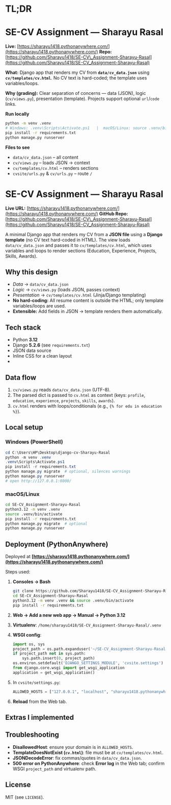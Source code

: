 
# TL;DR

# SE-CV Assignment — Sharayu Rasal

**Live:** [https://sharayu1418.pythonanywhere.com/](https://sharayu1418.pythonanywhere.com/)
**Repo:** [https://github.com/Sharayu1418/SE-CV\_Assignment-Sharayu-Rasal](https://github.com/Sharayu1418/SE-CV_Assignment-Sharayu-Rasal)

**What:** Django app that renders my CV from **`data/cv_data.json`** using **`cv/templates/cv.html`**. No CV text is hard-coded; the template uses variables/loops.

**Why (grading):** Clear separation of concerns — data (JSON), logic (`cv/views.py`), presentation (template). Projects support optional `url`/`code` links.

**Run locally**

```bash
python -m venv .venv
# Windows: .venv\Scripts\Activate.ps1   |  macOS/Linux: source .venv/bin/activate
pip install -r requirements.txt
python manage.py runserver
```

**Files to see**

* `data/cv_data.json` – all content
* `cv/views.py` – loads JSON → context
* `cv/templates/cv.html` – renders sections
* `cvsite/urls.py` & `cv/urls.py` – route `/`

# SE-CV Assignment — Sharayu Rasal

**Live URL:** [https://sharayu1418.pythonanywhere.com/](https://sharayu1418.pythonanywhere.com/)
**GitHub Repo:** [https://github.com/Sharayu1418/SE-CV\_Assignment-Sharayu-Rasal](https://github.com/Sharayu1418/SE-CV_Assignment-Sharayu-Rasal)

A minimal Django app that renders my CV from a **JSON file** using a **Django template** (no CV text hard-coded in HTML). The view loads `data/cv_data.json` and passes it to `cv/templates/cv.html`, which uses variables and loops to render sections (Education, Experience, Projects, Skills, Awards).

## Why this design 
  * *Data* → `data/cv_data.json`
  * *Logic* → `cv/views.py` (loads JSON, passes context)
  * *Presentation* → `cv/templates/cv.html` (Jinja/Django templating)
* **No hard-coding:** All resume content is outside the HTML; only template variables/loops are used.
* **Extensible:** Add fields in JSON → template renders them automatically.

## Tech stack
* Python **3.12**
* Django **5.2.6** (see `requirements.txt`)
* JSON data source
* Inline CSS for a clean layout
* 
## Data flow

1. `cv/views.py` reads `data/cv_data.json` (UTF-8).
2. The parsed dict is passed to `cv.html` as context (keys: `profile`, `education`, `experience`, `projects`, `skills`, `awards`).
3. `cv.html` renders with loops/conditionals (e.g., `{% for edu in education %}`).

## Local setup

### Windows (PowerShell)

```powershell
cd C:\Users\HP\Desktop\django-cv-Sharayu-Rasal
python -m venv .venv
.venv\Scripts\Activate.ps1
pip install -r requirements.txt
python manage.py migrate  # optional, silences warnings
python manage.py runserver
# open http://127.0.0.1:8000/
```

### macOS/Linux

```bash
cd SE-CV_Assignment-Sharayu-Rasal
python3.12 -m venv .venv
source .venv/bin/activate
pip install -r requirements.txt
python manage.py migrate  # optional
python manage.py runserver
```

## Deployment (PythonAnywhere)

Deployed at **[https://sharayu1418.pythonanywhere.com/](https://sharayu1418.pythonanywhere.com/)**

Steps used:

1. **Consoles → Bash**

   ```bash
   git clone https://github.com/Sharayu1418/SE-CV_Assignment-Sharayu-Rasal.git
   cd SE-CV_Assignment-Sharayu-Rasal
   python3.12 -m venv .venv && source .venv/bin/activate
   pip install -r requirements.txt
   ```
2. **Web → Add a new web app → Manual → Python 3.12**
3. **Virtualenv**: `/home/sharayu1418/SE-CV_Assignment-Sharayu-Rasal/.venv`
4. **WSGI config**:

   ```python
   import os, sys
   project_path = os.path.expanduser('~/SE-CV_Assignment-Sharayu-Rasal')
   if project_path not in sys.path:
       sys.path.insert(0, project_path)
   os.environ.setdefault('DJANGO_SETTINGS_MODULE', 'cvsite.settings')
   from django.core.wsgi import get_wsgi_application
   application = get_wsgi_application()
   ```
5. In `cvsite/settings.py`:

   ```python
   ALLOWED_HOSTS = ["127.0.0.1", "localhost", "sharayu1418.pythonanywhere.com"]
   ```
6. **Reload** from the Web tab.


## Extras I implemented

## Troubleshooting

* **DisallowedHost**: ensure your domain is in `ALLOWED_HOSTS`.
* **TemplateDoesNotExist (`cv.html`)**: file must be at `cv/templates/cv.html`.
* **JSONDecodeError**: fix commas/quotes in `data/cv_data.json`.
* **500 error on PythonAnywhere**: check **Error log** in the Web tab; confirm WSGI `project_path` and virtualenv path.


## License

MIT (see `LICENSE`).
